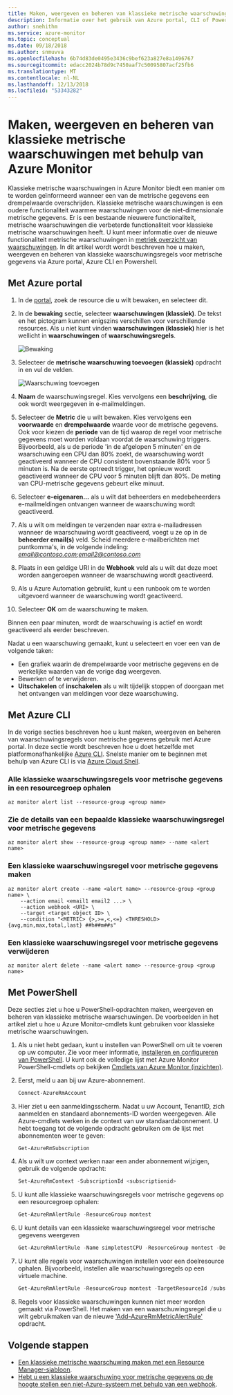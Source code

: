 ```yaml
---
title: Maken, weergeven en beheren van klassieke metrische waarschuwingen met behulp van Azure Monitor
description: Informatie over het gebruik van Azure portal, CLI of Powershell maken, weergeven en beheren van klassieke waarschuwingsregels voor metrische gegevens.
author: snehithm
ms.service: azure-monitor
ms.topic: conceptual
ms.date: 09/18/2018
ms.author: snmuvva
ms.openlocfilehash: 6b74d83de0495e3436c9bef623a827e8a1496767
ms.sourcegitcommit: edacc2024b78d9c7450aaf7c50095807acf25fb6
ms.translationtype: MT
ms.contentlocale: nl-NL
ms.lasthandoff: 12/13/2018
ms.locfileid: "53343282"
---
```

# <a name="create-view-and-manage-classic-metric-alerts-using-azure-monitor"></a>Maken, weergeven en beheren van klassieke metrische waarschuwingen met behulp van Azure Monitor

Klassieke metrische waarschuwingen in Azure Monitor biedt een manier om te worden geïnformeerd wanneer een van de metrische gegevens een drempelwaarde overschrijden. Klassieke metrische waarschuwingen is een oudere functionaliteit waarmee waarschuwingen voor de niet-dimensionale metrische gegevens. Er is een bestaande nieuwere functionaliteit, metrische waarschuwingen die verbeterde functionaliteit voor klassieke metrische waarschuwingen heeft. U kunt meer informatie over de nieuwe functionaliteit metrische waarschuwingen in [metriek overzicht van waarschuwingen](../../azure-monitor/platform/alerts-metric-overview.md). In dit artikel wordt wordt beschreven hoe u maken, weergeven en beheren van klassieke waarschuwingsregels voor metrische gegevens via Azure portal, Azure CLI en Powershell.

## <a name="with-azure-portal"></a>Met Azure portal

1. In de [portal](https://portal.azure.com/), zoek de resource die u wilt bewaken, en selecteer dit.

2. In de **bewaking** sectie, selecteer **waarschuwingen (klassiek)**. De tekst en het pictogram kunnen enigszins verschillen voor verschillende resources. Als u niet kunt vinden **waarschuwingen (klassiek)** hier is het wellicht in **waarschuwingen** of **waarschuwingsregels**.

    ![Bewaking](media/alerts-classic-portal/AlertRulesButton.png)

3. Selecteer de **metrische waarschuwing toevoegen (klassiek)** opdracht in en vul de velden.

    ![Waarschuwing toevoegen](media/alerts-classic-portal/AddAlertOnlyParamsPage.png)

4. **Naam** de waarschuwingsregel. Kies vervolgens een **beschrijving**, die ook wordt weergegeven in e-mailmeldingen.

5. Selecteer de **Metric** die u wilt bewaken. Kies vervolgens een **voorwaarde** en **drempelwaarde** waarde voor de metrische gegevens. Ook voor kiezen de **periode** van de tijd waarop de regel voor metrische gegevens moet worden voldaan voordat de waarschuwing triggers. Bijvoorbeeld, als u de periode 'in de afgelopen 5 minuten' en de waarschuwing een CPU dan 80% zoekt, de waarschuwing wordt geactiveerd wanneer de CPU consistent bovenstaande 80% voor 5 minuten is. Na de eerste optreedt trigger, het opnieuw wordt geactiveerd wanneer de CPU voor 5 minuten blijft dan 80%. De meting van CPU-metrische gegevens gebeurt elke minuut.

6. Selecteer **e-eigenaren...**  als u wilt dat beheerders en medebeheerders e-mailmeldingen ontvangen wanneer de waarschuwing wordt geactiveerd.

7. Als u wilt om meldingen te verzenden naar extra e-mailadressen wanneer de waarschuwing wordt geactiveerd, voegt u ze op in de **beheerder email(s)** veld. Scheid meerdere e-mailberichten met puntkomma's, in de volgende indeling:  *email@contoso.com;email2@contoso.com*

8. Plaats in een geldige URI in de **Webhook** veld als u wilt dat deze moet worden aangeroepen wanneer de waarschuwing wordt geactiveerd.

9. Als u Azure Automation gebruikt, kunt u een runbook om te worden uitgevoerd wanneer de waarschuwing wordt geactiveerd.

10. Selecteer **OK** om de waarschuwing te maken.

Binnen een paar minuten, wordt de waarschuwing is actief en wordt geactiveerd als eerder beschreven.

Nadat u een waarschuwing gemaakt, kunt u selecteert en voer een van de volgende taken:

* Een grafiek waarin de drempelwaarde voor metrische gegevens en de werkelijke waarden van de vorige dag weergeven.
* Bewerken of te verwijderen.
* **Uitschakelen** of **inschakelen** als u wilt tijdelijk stoppen of doorgaan met het ontvangen van meldingen voor deze waarschuwing.

## <a name="with-azure-cli"></a>Met Azure CLI

In de vorige secties beschreven hoe u kunt maken, weergeven en beheren van waarschuwingsregels voor metrische gegevens gebruik met Azure portal. In deze sectie wordt beschreven hoe u doet hetzelfde met platformonafhankelijke [Azure CLI](https://docs.microsoft.com/cli/azure/get-started-with-azure-cli?view=azure-cli-latest). Snelste manier om te beginnen met behulp van Azure CLI is via [Azure Cloud Shell](https://docs.microsoft.com/azure/cloud-shell/overview?view=azure-cli-latest).

### <a name="get-all-classic-metric-alert-rules-in-a-resource-group"></a>Alle klassieke waarschuwingsregels voor metrische gegevens in een resourcegroep ophalen

```azurecli
az monitor alert list --resource-group <group name>
```

### <a name="see-details-of-a-particular-classic-metric-alert-rule"></a>Zie de details van een bepaalde klassieke waarschuwingsregel voor metrische gegevens

```azurecli
az monitor alert show --resource-group <group name> --name <alert name>
```

### <a name="create-a-classic-metric-alert-rule"></a>Een klassieke waarschuwingsregel voor metrische gegevens maken

```azurecli
az monitor alert create --name <alert name> --resource-group <group name> \
    --action email <email1 email2 ...> \
    --action webhook <URI> \
    --target <target object ID> \
    --condition "<METRIC> {>,>=,<,<=} <THRESHOLD> {avg,min,max,total,last} ##h##m##s"
```

### <a name="delete-a-classic-metric-alert-rule"></a>Een klassieke waarschuwingsregel voor metrische gegevens verwijderen

```azurecli
az monitor alert delete --name <alert name> --resource-group <group name>
```

## <a name="with-powershell"></a>Met PowerShell

Deze secties ziet u hoe u PowerShell-opdrachten maken, weergeven en beheren van klassieke metrische waarschuwingen. De voorbeelden in het artikel ziet u hoe u Azure Monitor-cmdlets kunt gebruiken voor klassieke metrische waarschuwingen.

1. Als u niet hebt gedaan, kunt u instellen van PowerShell om uit te voeren op uw computer. Zie voor meer informatie, [installeren en configureren van PowerShell](/powershell/azure/overview). U kunt ook de volledige lijst met Azure Monitor PowerShell-cmdlets op bekijken [Cmdlets van Azure Monitor (inzichten)](https://docs.microsoft.com/powershell/module/azurerm.insights).

2. Eerst, meld u aan bij uw Azure-abonnement.

    ```PowerShell
    Connect-AzureRmAccount
    ```

3. Hier ziet u een aanmeldingsscherm. Nadat u uw Account, TenantID, zich aanmelden en standaard abonnements-ID worden weergegeven. Alle Azure-cmdlets werken in de context van uw standaardabonnement. U hebt toegang tot de volgende opdracht gebruiken om de lijst met abonnementen weer te geven:

    ```PowerShell
    Get-AzureRmSubscription
    ```

4. Als u wilt uw context werken naar een ander abonnement wijzigen, gebruik de volgende opdracht:

    ```PowerShell
    Set-AzureRmContext -SubscriptionId <subscriptionid>
    ```

5. U kunt alle klassieke waarschuwingsregels voor metrische gegevens op een resourcegroep ophalen:

    ```PowerShell
    Get-AzureRmAlertRule -ResourceGroup montest
    ```

6. U kunt details van een klassieke waarschuwingsregel voor metrische gegevens weergeven

    ```PowerShell
    Get-AzureRmAlertRule -Name simpletestCPU -ResourceGroup montest -DetailedOutput
    ```

7. U kunt alle regels voor waarschuwingen instellen voor een doelresource ophalen. Bijvoorbeeld, instellen alle waarschuwingsregels op een virtuele machine.

    ```PowerShell
    Get-AzureRmAlertRule -ResourceGroup montest -TargetResourceId /subscriptions/s1/resourceGroups/montest/providers/Microsoft.Compute/virtualMachines/testconfig
    ```

8. Regels voor klassieke waarschuwingen kunnen niet meer worden gemaakt via PowerShell. Het maken van een waarschuwingsregel die u wilt gebruikmaken van de nieuwe ['Add-AzureRmMetricAlertRule'](https://docs.microsoft.com/powershell/module/azurerm.insights/add-azurermmetricalertrule?view=azurermps-6.13.0) opdracht.

## <a name="next-steps"></a>Volgende stappen

- [Een klassieke metrische waarschuwing maken met een Resource Manager-sjabloon](../../azure-monitor/platform/alerts-enable-template.md).
- [Hebt u een klassieke waarschuwing voor metrische gegevens op de hoogte stellen een niet-Azure-systeem met behulp van een webhook](../../azure-monitor/platform/alerts-webhooks.md).
